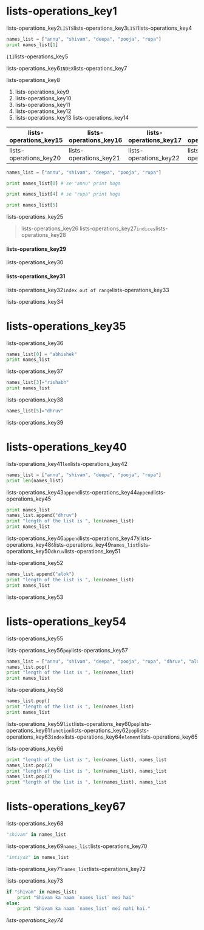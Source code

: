 # lists-operations_key1
lists-operations_key2`LISTS`lists-operations_key3`LIST`lists-operations_key4

```python
names_list = ["annu", "shivam", "deepa", "pooja", "rupa"]
print names_list[1]
```
`[1]`lists-operations_key5

lists-operations_key6`INDEX`lists-operations_key7

lists-operations_key8

1. lists-operations_key9
2. lists-operations_key10
3. lists-operations_key11
4. lists-operations_key12
5. lists-operations_key13
lists-operations_key14

|lists-operations_key15|lists-operations_key16|lists-operations_key17|lists-operations_key18|lists-operations_key19|
|---|---|---|---|---|
|lists-operations_key20|lists-operations_key21|lists-operations_key22|lists-operations_key23|lists-operations_key24|
```python
names_list = ["annu", "shivam", "deepa", "pooja", "rupa"]

print names_list[0] # se "annu" print hoga

print names_list[4] # se "rupa" print hoga

print names_list[5]
```
lists-operations_key25

> lists-operations_key26
lists-operations_key27`indices`lists-operations_key28

#### lists-operations_key29
lists-operations_key30

#### lists-operations_key31
lists-operations_key32`index out of range`lists-operations_key33

lists-operations_key34

# lists-operations_key35
lists-operations_key36

```python
names_list[0] = "abhishek"
print names_list
```
lists-operations_key37

```python
names_list[3]="rishabh"
print names_list
```
lists-operations_key38

```python
names_list[5]="dhruv"
```
lists-operations_key39

# lists-operations_key40
lists-operations_key41`len`lists-operations_key42

```python
names_list = ["annu", "shivam", "deepa", "pooja", "rupa"]
print len(names_list)
```
lists-operations_key43`append`lists-operations_key44`append`lists-operations_key45

```python
print names_list
names_list.append("dhruv")
print "length of the list is ", len(names_list)
print names_list
```
lists-operations_key46`append`lists-operations_key47`5`lists-operations_key48`6`lists-operations_key49`names_list`lists-operations_key50`dhruv`lists-operations_key51

lists-operations_key52

```python
names_list.append("alok")
print "length of the list is ", len(names_list)
print names_list
```
lists-operations_key53

# lists-operations_key54
lists-operations_key55

lists-operations_key56`pop`lists-operations_key57

```python
names_list = ["annu", "shivam", "deepa", "pooja", "rupa", "dhruv", "alok"]
names_list.pop()
print "length of the list is ", len(names_list)
print names_list
```
lists-operations_key58

```python
names_list.pop()
print "length of the list is ", len(names_list)
print names_list
```
lists-operations_key59`list`lists-operations_key60`pop`lists-operations_key61`function`lists-operations_key62`pop`lists-operations_key63`index`lists-operations_key64`element`lists-operations_key65

lists-operations_key66

```python
print "length of the list is ", len(names_list), names_list
names_list.pop(2)
print "length of the list is ", len(names_list), names_list
names_list.pop(2)
print "length of the list is ", len(names_list), names_list
```
# lists-operations_key67
lists-operations_key68

```python
"shivam" in names_list
```
lists-operations_key69`names_list`lists-operations_key70

```python
"imtiyaz" in names_list
```
lists-operations_key71`names_list`lists-operations_key72

lists-operations_key73

```python
if "shivam" in names_list:
    print "Shivam ka naam `names_list` mei hai"
else:
    print "Shivam ka naam `names_list` mei nahi hai."
```
*lists-operations_key74*